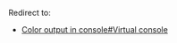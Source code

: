 Redirect to:

*   [Color output in console#Virtual console](/index.php?title=Color_output_in_console&redirect=no#Virtual_console "Color output in console")